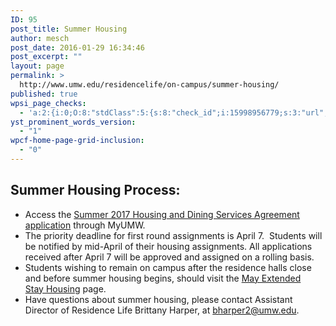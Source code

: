 ```yaml
---
ID: 95
post_title: Summer Housing
author: mesch
post_date: 2016-01-29 16:34:46
post_excerpt: ""
layout: page
permalink: >
  http://www.umw.edu/residencelife/on-campus/summer-housing/
published: true
wpsi_page_checks:
  - 'a:2:{i:0;O:8:"stdClass":5:{s:8:"check_id";i:15998956779;s:3:"url";s:58:"http://www.umw.edu/residencelife/on-campus/summer-housing/";s:6:"status";s:8:"checking";s:6:"_links";O:8:"stdClass":1:{s:9:"pagecheck";s:65:"https://api.siteimprove.com/v1/sites/448702/pagecheck/15998956779";}s:4:"time";i:1458052864;}i:1;O:8:"stdClass":5:{s:8:"check_id";i:15998956779;s:3:"url";s:58:"http://www.umw.edu/residencelife/on-campus/summer-housing/";s:6:"status";s:8:"checking";s:6:"_links";O:8:"stdClass":1:{s:9:"pagecheck";s:65:"https://api.siteimprove.com/v1/sites/448702/pagecheck/15998956779";}s:4:"time";i:1457619664;}}'
yst_prominent_words_version:
  - "1"
wpcf-home-page-grid-inclusion:
  - "0"
---
```

<h2>Summer Housing Process:</h2>
<ul>
 	<li class="p1">Access the <a href="https://orgsync.com/59554/forms/185061"><span class="s3">Summer 2017 Housing and Dining Services Agreement application</span></a> through MyUMW.</li>
 	<li class="p1"><span class="s1">The priority deadline for first round assignments is April 7.  Students will be notified by mid-April of their housing assignments. All applications received after April 7 will be approved and assigned on a rolling basis. </span></li>
 	<li class="p1">Students wishing to remain on campus after the residence halls close and before summer housing begins, should visit the <a href="http://www.umw.edu/residencelife/on-campus/housing-procedures/extended-stay-housing/">May Extended Stay Housing</a> page.</li>
 	<li class="p1">Have questions about summer housing, please contact Assistant Director of Residence Life Brittany Harper, at <a href="mailto:bharper2@umw.edu"><span class="s3">bharper2@umw.edu</span></a>.</li>
</ul>
<h2></h2>